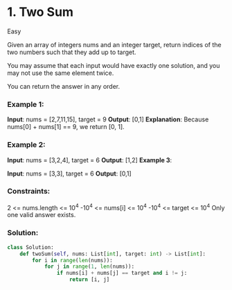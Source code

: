 # 1. Two Sum
Easy

Given an array of integers nums and an integer target, return indices of the two numbers such that they add up to target.

You may assume that each input would have exactly one solution, and you may not use the same element twice.

You can return the answer in any order.


### Example 1:

**Input**: nums = [2,7,11,15], target = 9
**Output**: [0,1]
**Explanation**: Because nums[0] + nums[1] == 9, we return [0, 1].

### Example 2:

**Input**: nums = [3,2,4], target = 6
**Output**: [1,2]
**Example 3**:

**Input**: nums = [3,3], target = 6
**Output**: [0,1]
 

### Constraints:

2 <= nums.length <= 10<sup>4</sup>
-10<sup>4</sup> <= nums[i] <= 10<sup>4</sup>
-10<sup>4</sup> <= target <= 10<sup>4</sup>
Only one valid answer exists.


### Solution:
```python
class Solution:
    def twoSum(self, nums: List[int], target: int) -> List[int]:
        for i in range(len(nums)):
            for j in range(1, len(nums)):
                if nums[i] + nums[j] == target and i != j:
                    return [i, j]
```
